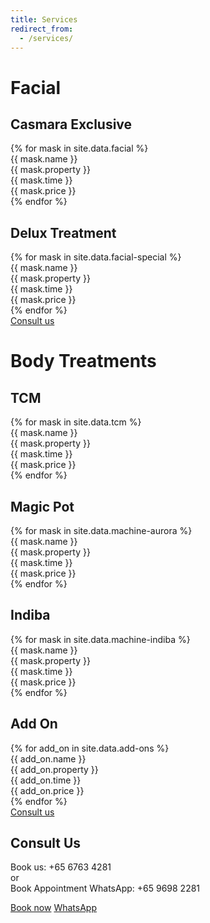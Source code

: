 ```yaml
---
title: Services
redirect_from:
  - /services/
---
```

<div class="h-64 bg-right bg-cover" style="background-image: url(../assets/photos/facial_banner.webp)"></div>

<div class="flex flex-col items-center mb-40">
  <h1 class="mt-12 font-bold text-red-600 text-7xl">Facial</h1>
  <!-- Regular Mask Treatment Section -->
  <h2 class="m-10 text-5xl font-semibold lg:m-5">Casmara Exclusive</h2>
  {% for mask in site.data.facial %}
    <div class="grid w-2/3 grid-cols-6 m-2 my-4 text-4xl lg:text-xl lg:w-1/3 lg:my-2">
      <div class="col-span-5 lg:flex lg:justify-between">
        <div>
          <div class="font-semibold">{{ mask.name }}</div>
          <div class="italic font-light">{{ mask.property }}</div>
        </div>
        <div class="font-light">{{ mask.time }}</div>
      </div>
      <div class="text-right">{{ mask.price }}</div>
    </div>
  {% endfor %}
  <!-- Special Mask Treatment Section -->
  <h2 class="m-10 mt-20 text-5xl font-semibold lg:m-5">Delux Treatment</h2>
  {% for mask in site.data.facial-special %}
    <div class="grid w-2/3 grid-cols-6 m-2 my-4 text-4xl lg:text-xl lg:w-1/3 lg:my-2">
      <div class="col-span-5 lg:flex lg:justify-between">
        <div>
          <div class="font-semibold">{{ mask.name }}</div>
          <div class="italic font-light">{{ mask.property }}</div>
        </div>
        <div class="font-light">{{ mask.time }}</div>
      </div>
      <div class="text-right">{{ mask.price }}</div>
    </div>
  {% endfor %}
  <div class="flex items-center justify-center mx-4 my-10 gap-x-6">
    <a href="#contactus" class="p-6 text-4xl font-semibold text-white bg-red-600 rounded-lg lg:text-2xl hover:bg-red-400 lg:p-4 focus-visible:outline focus-visible:outline-2 focus-visible:outline-offset-2 focus-visible:outline-red-600">Consult us</a>
  </div>
</div>


<div class="bg-center bg-cover h-72" style="background-image: url(../assets/photos/massage_banner_1.webp)"></div>

<!-- Body Treatments -->
<div class="flex flex-col items-center mb-40">
  <h1 class="mt-12 font-bold text-red-600 text-7xl">Body Treatments</h1>
  <!-- Aurora -->
  <h2 class="m-10 text-5xl font-semibold lg:m-5">TCM</h2>
  {% for mask in site.data.tcm %}
    <div class="grid w-2/3 grid-cols-6 m-2 my-4 text-4xl lg:text-xl lg:w-1/3 lg:my-2">
      <div class="col-span-5 lg:flex lg:justify-between">
        <div>
          <div class="font-semibold">{{ mask.name }}</div>
          <div class="italic font-light">{{ mask.property }}</div>
        </div>
        <div class="font-light">{{ mask.time }}</div>
      </div>
      <div class="text-right">{{ mask.price }}</div>
    </div>
  {% endfor %}
  <!-- Aurora -->
  <h2 class="m-10 text-5xl font-semibold lg:m-5">Magic Pot</h2>
  {% for mask in site.data.machine-aurora %}
    <div class="grid w-2/3 grid-cols-6 m-2 my-4 text-4xl lg:text-xl lg:w-1/3 lg:my-2">
      <div class="col-span-5 lg:flex lg:justify-between">
        <div>
          <div class="font-semibold">{{ mask.name }}</div>
          <div class="italic font-light">{{ mask.property }}</div>
        </div>
        <div class="font-light">{{ mask.time }}</div>
      </div>
      <div class="text-right">{{ mask.price }}</div>
    </div>
  {% endfor %}
  <!-- Indiba -->
  <h2 class="m-10 text-5xl font-semibold lg:m-5">Indiba</h2>
  {% for mask in site.data.machine-indiba %}
    <div class="grid w-2/3 grid-cols-6 m-2 my-4 text-4xl lg:text-xl lg:w-1/3 lg:my-2">
      <div class="col-span-5 lg:flex lg:justify-between">
        <div>
          <div class="font-semibold">{{ mask.name }}</div>
          <div class="italic font-light">{{ mask.property }}</div>
        </div>
        <div class="font-light">{{ mask.time }}</div>
      </div>
      <div class="text-right">{{ mask.price }}</div>
    </div>
  {% endfor %}
  <!-- Add On -->
  <h2 class="m-10 text-5xl font-semibold lg:m-5">Add On</h2>
  {% for add_on in site.data.add-ons %}
    <div class="grid w-2/3 grid-cols-6 m-2 my-4 text-4xl lg:text-xl lg:w-1/3 lg:my-2">
      <div class="col-span-5 lg:flex lg:justify-between">
        <div>
          <div class="font-semibold">{{ add_on.name }}</div>
          <div class="italic font-light">{{ add_on.property }}</div>
        </div>
        <div class="font-light">{{ add_on.time }}</div>
      </div>
      <div class="text-right">{{ add_on.price }}</div>
    </div>
  {% endfor %}
  <div class="flex items-center justify-center mx-4 my-10 gap-x-6">
    <a href="#contactus" class="p-6 text-4xl font-semibold text-white bg-red-600 rounded-lg lg:text-2xl hover:bg-red-400 lg:p-4 focus-visible:outline focus-visible:outline-2 focus-visible:outline-offset-2 focus-visible:outline-red-600">Consult us</a>
  </div>
</div>


<!-- Contact Section -->
<section id="contactus" class="flex flex-col justify-center py-24 my-40 h-96">
  <div class="max-w-4xl mx-auto text-center">
      <h2 class="mb-10 text-6xl font-semibold ">Consult Us</h2>
      <p class="mb-8 text-4xl text-gray-600 lg:text-xl">Book us: +65 6763 4281<br>or<br>Book Appointment WhatsApp: +65 9698 2281</p>
  </div>
    <div class="flex items-center justify-center mx-4 my-10 gap-x-6">
      <!-- call button -->
      <a href="tel:+6567634281" class="p-6 text-4xl font-semibold text-white bg-red-600 rounded-lg lg:text-2xl hover:bg-red-400 lg:p-4 focus-visible:outline focus-visible:outline-2 focus-visible:outline-offset-2 focus-visible:outline-red-600">Book now</a>
      <!-- whatsapp button -->
      <a href="https://wa.me/6596982281" target="_blank" rel="noopener noreferrer" class="p-6 text-4xl font-semibold text-white bg-green-600 rounded-lg lg:text-2xl lg:p-4 focus-visible:outline focus-visible:outline-2 focus-visible:outline-offset-2 hover:bg-green-400">
        <span class="mr-2 fab fa-whatsapp">WhatsApp</span>
      </a>
    </div>
</section>


<!-- <ul>
  {% for post in site.posts %}
    <li>
      <h2><a href="{{ post.url }}">{{ post.title }}</a></h2>
      {{ post.excerpt }}
    </li>
  {% endfor %}
</ul> -->
